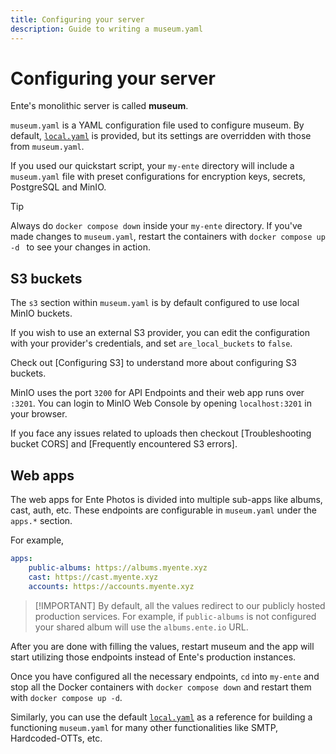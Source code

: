 ```yaml
---
title: Configuring your server
description: Guide to writing a museum.yaml
---
```


# Configuring your server

Ente's monolithic server is called **museum**.

`museum.yaml` is a YAML configuration file used to configure museum. By default,
[`local.yaml`](https://github.com/ente-io/ente/tree/main/server/configurations/local.yaml)
is provided, but its settings are overridden with those from `museum.yaml`.

If you used our quickstart script, your `my-ente` directory will include a
`museum.yaml` file with preset configurations for encryption keys, secrets,
PostgreSQL and MinIO.

> [!TIP]
>
> Always do `docker compose down` inside your `my-ente` directory. If you've
> made changes to `museum.yaml`, restart the containers with
> `docker compose up -d ` to see your changes in action.

## S3 buckets

The `s3` section within `museum.yaml` is by default configured to use local
MinIO buckets.

If you wish to use an external S3 provider, you can edit the configuration with
your provider's credentials, and set `are_local_buckets` to `false`.

Check out [Configuring S3] to understand
more about configuring S3 buckets.

MinIO uses the port `3200` for API Endpoints and their web app runs over
`:3201`. You can login to MinIO Web Console by opening `localhost:3201` in your
browser.

If you face any issues related to uploads then checkout
[Troubleshooting bucket CORS] and
[Frequently encountered S3 errors].

## Web apps

The web apps for Ente Photos is divided into multiple sub-apps like albums,
cast, auth, etc. These endpoints are configurable in `museum.yaml` under the
`apps.*` section.

For example,

```yaml
apps:
    public-albums: https://albums.myente.xyz
    cast: https://cast.myente.xyz
    accounts: https://accounts.myente.xyz
```

> [!IMPORTANT] By default, all the values redirect to our publicly hosted
> production services. For example, if `public-albums` is not configured your
> shared album will use the `albums.ente.io` URL.

After you are done with filling the values, restart museum and the app will
start utilizing those endpoints instead of Ente's production instances.

Once you have configured all the necessary endpoints, `cd` into `my-ente` and
stop all the Docker containers with `docker compose down` and restart them with
`docker compose up -d`.

Similarly, you can use the default
[`local.yaml`](https://github.com/ente-io/ente/tree/main/server/configurations/local.yaml)
as a reference for building a functioning `museum.yaml` for many other
functionalities like SMTP, Hardcoded-OTTs, etc.